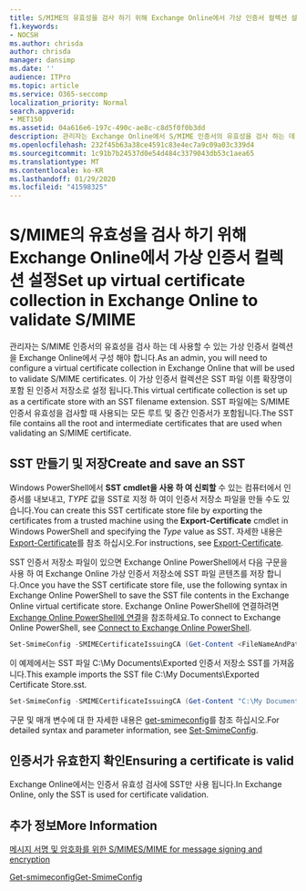 ```yaml
---
title: S/MIME의 유효성을 검사 하기 위해 Exchange Online에서 가상 인증서 컬렉션 설정
f1.keywords:
- NOCSH
ms.author: chrisda
author: chrisda
manager: dansimp
ms.date: ''
audience: ITPro
ms.topic: article
ms.service: O365-seccomp
localization_priority: Normal
search.appverid:
- MET150
ms.assetid: 04a616e6-197c-490c-ae8c-c8d5f0f0b3dd
description: 관리자는 Exchange Online에서 S/MIME 인증서의 유효성을 검사 하는 데 사용 되는 가상 인증서 컬렉션을 만드는 방법을 배울 수 있습니다.
ms.openlocfilehash: 232f45b63a38ce4591c83e4ec7a9c09a03c339d4
ms.sourcegitcommit: 1c91b7b24537d0e54d484c3379043db53c1aea65
ms.translationtype: MT
ms.contentlocale: ko-KR
ms.lasthandoff: 01/29/2020
ms.locfileid: "41598325"
---
```

# <a name="set-up-virtual-certificate-collection-in-exchange-online-to-validate-smime"></a><span data-ttu-id="a68ab-103">S/MIME의 유효성을 검사 하기 위해 Exchange Online에서 가상 인증서 컬렉션 설정</span><span class="sxs-lookup"><span data-stu-id="a68ab-103">Set up virtual certificate collection in Exchange Online to validate S/MIME</span></span>

<span data-ttu-id="a68ab-104">관리자는 S/MIME 인증서의 유효성을 검사 하는 데 사용할 수 있는 가상 인증서 컬렉션을 Exchange Online에서 구성 해야 합니다.</span><span class="sxs-lookup"><span data-stu-id="a68ab-104">As an admin, you will need to configure a virtual certificate collection in Exchange Online that will be used to validate S/MIME certificates.</span></span> <span data-ttu-id="a68ab-105">이 가상 인증서 컬렉션은 SST 파일 이름 확장명이 포함 된 인증서 저장소로 설정 됩니다.</span><span class="sxs-lookup"><span data-stu-id="a68ab-105">This virtual certificate collection is set up as a certificate store with an SST filename extension.</span></span> <span data-ttu-id="a68ab-106">SST 파일에는 S/MIME 인증서 유효성을 검사할 때 사용되는 모든 루트 및 중간 인증서가 포함됩니다.</span><span class="sxs-lookup"><span data-stu-id="a68ab-106">The SST file contains all the root and intermediate certificates that are used when validating an S/MIME certificate.</span></span>

## <a name="create-and-save-an-sst"></a><span data-ttu-id="a68ab-107">SST 만들기 및 저장</span><span class="sxs-lookup"><span data-stu-id="a68ab-107">Create and save an SST</span></span>

<span data-ttu-id="a68ab-108">Windows PowerShell에서 **SST cmdlet을 사용 하 여 신뢰할** 수 있는 컴퓨터에서 인증서를 내보내고, _TYPE_ 값을 SST로 지정 하 여이 인증서 저장소 파일을 만들 수도 있습니다.</span><span class="sxs-lookup"><span data-stu-id="a68ab-108">You can create this SST certificate store file by exporting the certificates from a trusted machine using the **Export-Certificate** cmdlet in Windows PowerShell and specifying the _Type_ value as SST.</span></span> <span data-ttu-id="a68ab-109">자세한 내용은 [Export-Certificate](https://docs.microsoft.com/powershell/module/pkiclient/export-certificate)를 참조 하십시오.</span><span class="sxs-lookup"><span data-stu-id="a68ab-109">For instructions, see [Export-Certificate](https://docs.microsoft.com/powershell/module/pkiclient/export-certificate).</span></span>

<span data-ttu-id="a68ab-110">SST 인증서 저장소 파일이 있으면 Exchange Online PowerShell에서 다음 구문을 사용 하 여 Exchange Online 가상 인증서 저장소에 SST 파일 콘텐츠를 저장 합니다.</span><span class="sxs-lookup"><span data-stu-id="a68ab-110">Once you have the SST certificate store file, use the following syntax in Exchange Online PowerShell to save the SST file contents in the Exchange Online virtual certificate store.</span></span> <span data-ttu-id="a68ab-111">Exchange Online PowerShell에 연결하려면 [Exchange Online PowerShell에 연결](https://docs.microsoft.com/powershell/exchange/exchange-online/connect-to-exchange-online-powershell/connect-to-exchange-online-powershell)을 참조하세요.</span><span class="sxs-lookup"><span data-stu-id="a68ab-111">To connect to Exchange Online PowerShell, see [Connect to Exchange Online PowerShell](https://docs.microsoft.com/powershell/exchange/exchange-online/connect-to-exchange-online-powershell/connect-to-exchange-online-powershell).</span></span>

```PowerShell
Set-SmimeConfig -SMIMECertificateIssuingCA (Get-Content <FileNameAndPath>.sst -Encoding Byte)
```

<span data-ttu-id="a68ab-112">이 예제에서는 SST 파일 C:\My Documents\Exported 인증서 저장소 SST를 가져옵니다.</span><span class="sxs-lookup"><span data-stu-id="a68ab-112">This example imports the SST file C:\My Documents\Exported Certificate Store.sst.</span></span>

```PowerShell
Set-SmimeConfig -SMIMECertificateIssuingCA (Get-Content "C:\My Documents\Exported Certificate Store.sst" -Encoding Byte)
```

<span data-ttu-id="a68ab-113">구문 및 매개 변수에 대 한 자세한 내용은 [get-smimeconfig](https://docs.microsoft.com/powershell/module/exchange/encryption-and-certificates/set-smimeconfig)를 참조 하십시오.</span><span class="sxs-lookup"><span data-stu-id="a68ab-113">For detailed syntax and parameter information, see [Set-SmimeConfig](https://docs.microsoft.com/powershell/module/exchange/encryption-and-certificates/set-smimeconfig).</span></span>

## <a name="ensuring-a-certificate-is-valid"></a><span data-ttu-id="a68ab-114">인증서가 유효한지 확인</span><span class="sxs-lookup"><span data-stu-id="a68ab-114">Ensuring a certificate is valid</span></span>

<span data-ttu-id="a68ab-115">Exchange Online에서는 인증서 유효성 검사에 SST만 사용 됩니다.</span><span class="sxs-lookup"><span data-stu-id="a68ab-115">In Exchange Online, only the SST is used for certificate validation.</span></span>

## <a name="more-information"></a><span data-ttu-id="a68ab-116">추가 정보</span><span class="sxs-lookup"><span data-stu-id="a68ab-116">More Information</span></span>

[<span data-ttu-id="a68ab-117">메시지 서명 및 암호화를 위한 S/MIME</span><span class="sxs-lookup"><span data-stu-id="a68ab-117">S/MIME for message signing and encryption</span></span>](s-mime-for-message-signing-and-encryption.md)

[<span data-ttu-id="a68ab-118">Get-smimeconfig</span><span class="sxs-lookup"><span data-stu-id="a68ab-118">Get-SmimeConfig</span></span>](https://docs.microsoft.com/powershell/module/exchange/encryption-and-certificates/get-smimeconfig)
